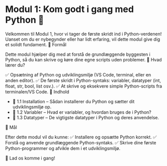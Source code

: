 # Modul 1: Kom godt i gang med Python 🚀

Velkommen til Modul 1, hvor vi tager de første skridt ind i Python-verdenen! Uanset om du er nybegynder eller har lidt erfaring, vil dette modul give dig et solidt fundament.
🎯 Formål

Dette modul hjælper dig med at forstå de grundlæggende byggesten i Python, så du kan skrive og køre dine egne scripts uden problemer.
📌 Hvad lærer du?

✅ Opsætning af Python og udviklingsmiljø (VS Code, terminal, eller en anden editor).
✅ De første skridt i Python-syntaks: variabler, datatyper (int, float, str, bool, list osv.).
✅ At skrive og eksekvere simple Python-scripts fra terminalen/VS Code.
📂 Indhold

- 📄 1.1 Installation – Sådan installerer du Python og sætter dit udviklingsmiljø op.
- 📄 1.2 Variabler – Hvad er variabler, og hvordan bruges de i Python?
- 📄 1.3 Datatyper – De vigtigste datatyper i Python og deres anvendelse.

🎯 Mål

Efter dette modul vil du kunne: ✅ Installere og opsætte Python korrekt.
✅ Forstå og anvende grundlæggende Python-syntaks.
✅ Skrive dine første Python-programmer og afvikle dem i et udviklingsmiljø.

🚀 Lad os komme i gang!
